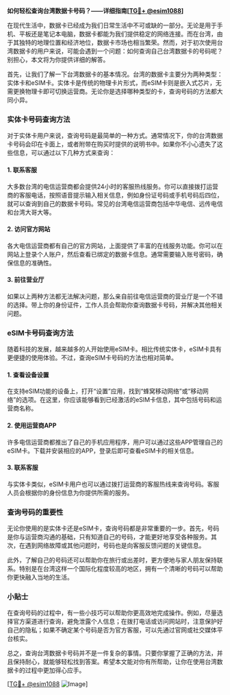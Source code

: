 **如何轻松查询台湾数据卡号码？——详细指南[[TG💪+ @esim1088](https://t.me/s/esim1088)]**

在现代生活中，数据卡已经成为我们日常生活中不可或缺的一部分。无论是用于手机、平板还是笔记本电脑，数据卡都能为我们提供稳定的网络连接。而在台湾，由于其独特的地理位置和经济地位，数据卡市场也相当繁荣。然而，对于初次使用台湾数据卡的用户来说，可能会遇到一个问题：如何查询自己台湾数据卡的号码呢？别担心，本文将为你提供详细的解答。

首先，让我们了解一下台湾数据卡的基本情况。台湾的数据卡主要分为两种类型：实体卡和eSIM卡。实体卡是传统的物理卡片形式，而eSIM卡则是嵌入式芯片，无需更换物理卡即可切换运营商。无论你是选择哪种类型的卡，查询号码的方法都大同小异。

### 实体卡号码查询方法

对于实体卡用户来说，查询号码是最简单的一种方式。通常情况下，你的台湾数据卡号码会印在卡面上，或者附带在购买时提供的说明书中。如果你不小心遗失了这些信息，可以通过以下几种方式来查询：

#### 1. 联系客服
大多数台湾的电信运营商都会提供24小时的客服热线服务。你可以直接拨打运营商的客服电话，按照语音提示输入相关信息，例如身份证号码或手机号码后四位，就可以查询到自己的数据卡号码。常见的台湾电信运营商包括中华电信、远传电信和台湾大哥大等。

#### 2. 访问官方网站
各大电信运营商都有自己的官方网站，上面提供了丰富的在线服务功能。你可以在网站上登录个人账户，然后查看已绑定的数据卡信息。通常需要输入账号密码，确保信息的准确性。

#### 3. 前往营业厅
如果以上两种方法都无法解决问题，那么亲自前往电信运营商的营业厅是一个不错的选择。带上你的身份证件，工作人员会帮助你查询数据卡号码，并解决其他相关问题。

### eSIM卡号码查询方法

随着科技的发展，越来越多的人开始使用eSIM卡。相比传统实体卡，eSIM卡具有更便捷的使用体验。不过，查询eSIM卡号码的方法也相对简单。

#### 1. 查看设备设置
在支持eSIM功能的设备上，打开“设置”应用，找到“蜂窝移动网络”或“移动网络”的选项。在这里，你应该能够看到已经激活的eSIM卡信息，其中包括号码和运营商名称。

#### 2. 使用运营商APP
许多电信运营商都推出了自己的手机应用程序，用户可以通过这些APP管理自己的eSIM卡。下载并安装相应的APP，登录后即可查看eSIM卡的相关信息。

#### 3. 联系客服
与实体卡类似，eSIM卡用户也可以通过拨打运营商的客服热线来查询号码。客服人员会根据你的身份信息为你提供所需的服务。

### 查询号码的重要性

无论你使用的是实体卡还是eSIM卡，查询号码都是非常重要的一步。首先，号码是你与运营商沟通的基础，只有知道自己的号码，才能更好地享受各种服务。其次，在遇到网络故障或其他问题时，号码也是向客服反馈问题的关键信息。

此外，了解自己的号码还可以帮助你在旅行或出差时，更方便地与家人朋友保持联系。特别是在台湾这样一个国际化程度较高的地区，拥有一个清晰的号码可以帮助你更快融入当地的生活。

### 小贴士

在查询号码的过程中，有一些小技巧可以帮助你更高效地完成操作。例如，尽量选择官方渠道进行查询，避免泄露个人信息；在拨打电话或访问网站时，注意保护好自己的隐私；如果不确定某个号码是否为官方客服，可以先通过官网或社交媒体平台核实。

总之，查询台湾数据卡号码并不是一件复杂的事情。只要你掌握了正确的方法，并且保持耐心，就能够轻松找到答案。希望本文能对你有所帮助，让你在使用台湾数据卡的过程中更加得心应手。

[[TG💪+ @esim1088](https://t.me/s/esim1088) ![Image](https://i.postimg.cc/4NQfJmqS/Snipaste-2025-05-13-00-14-12.png)]